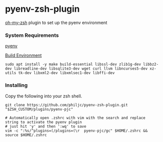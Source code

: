# pyenv-zsh-plugin

[oh-my-zsh](https://github.com/robbyrussell/oh-my-zsh) plugin to set up the pyenv environment

### System Requirements

[pyenv](https://github.com/pyenv/pyenv#basic-github-checkout)

[Build Environment](https://github.com/pyenv/pyenv/wiki#suggested-build-environment)

```shell
sudo apt install -y make build-essential libssl-dev zlib1g-dev libbz2-dev libreadline-dev libsqlite3-dev wget curl llvm libncurses5-dev xz-utils tk-dev libxml2-dev libxmlsec1-dev libffi-dev
```

### Installing

Copy the following into your zsh shell.

```shell
git clone https://github.com/philjc/pyenv-zsh-plugin.git "$ZSH_CUSTOM/plugins/pyenv-pjc"

# Automatically open .zshrc with vim with the search and replace string to activate the pyenv plugin
# just hit 'y' and then ':wq' to save
vim -c ":%s/^plugins=(/plugins=(\r  pyenv-pjc/gc" $HOME/.zshrc && source $HOME/.zshrc
```
